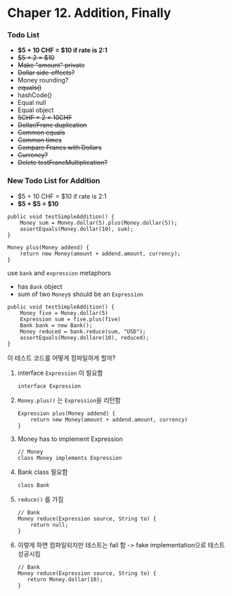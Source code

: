 # Chaper 12. Addition, Finally

### Todo List

- **$5 + 10 CHF = $10 if rate is 2:1**
- ~~$5 \* 2 = $10~~
- ~~Make "amount" private~~
- ~~Dollar side-effects?~~
- Money rounding?
- ~~equals()~~
- hashCode()
- Equal null
- Equal object
- ~~5CHF \* 2 = 10CHF~~
- ~~Dollar/Franc duplication~~
- ~~Common equals~~
- ~~Common times~~
- ~~Compare Francs with Dollars~~
- ~~Currency?~~
- ~~Delete testFrancMultiplication?~~

### New Todo List for Addition

- $5 + 10 CHF = $10 if rate is 2:1
- **$5 + $5 = $10**

```
public void testSimpleAddition() {
    Money sum = Money.dollar(5).plus(Money.dollar(5));
    assertEquals(Money.dollar(10), sum);
}
```

```
Money plus(Money addend) {
    return new Money(amount + addend.amount, currency);
}
```

use `bank` and `expression` metaphors

- has `Bank` object
- sum of two `Money`s should be an `Expression`

```
public void testSimpleAddition() {
    Money five = Money.dollar(5)
    Expression sum = five.plus(five)
    Bank bank = new Bank();
    Money reduced = bank.reduce(sum, "USD");
    assertEquals(Money.dollare(10), reduced);
}
```

이 테스트 코드를 어떻게 컴파일하게 할까?

1. interface `Expression` 이 필요함

   ```
   interface Expression
   ```

2. `Money.plus()` 는 `Expression`을 리턴함
   ```
   Expression plus(Money addend) {
       return new Money(amount + addend.amount, currency)
   }
   ```
3. Money has to implement Expression
   ```
   // Money
   class Money implements Expression
   ```
4. Bank class 필요함
   ```
   class Bank
   ```
5. `reduce()` 를 가짐
   ```
   // Bank
   Money reduce(Expression source, String to) {
       return null;
   }
   ```
6. 이렇게 하면 컴파일되지만 테스트는 fail 함 -> fake implementation으로 테스트 성공시킴
   ```
   // Bank
   Money reduce(Expression source, String to) {
      return Money.dollar(10);
   }
   ```
